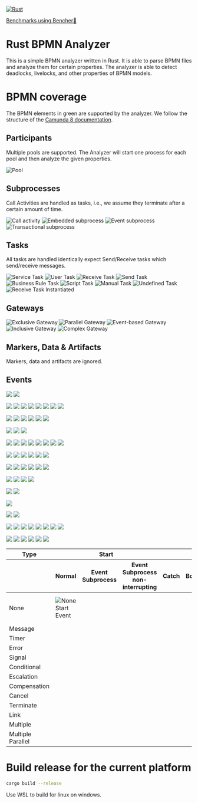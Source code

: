[![Rust](https://github.com/timKraeuter/rust_bpmn_analyzer/actions/workflows/rust.yml/badge.svg)](https://github.com/timKraeuter/RustBPMNAnalyzer/actions/workflows/rust.yml)

[Benchmarks using Bencher🐰](https://bencher.dev/console/projects/rust-bpmn-analyzer/perf)

# Rust BPMN Analyzer

This is a simple BPMN analyzer written in Rust. It is able to parse BPMN files and analyze them for
certain properties. The analyzer is able to detect deadlocks, livelocks, and other properties of
BPMN models.

# BPMN coverage

The BPMN elements in green are supported by the analyzer. We follow the structure of
the [Camunda 8 documentation](https://docs.camunda.io/docs/components/modeler/bpmn/bpmn-coverage/).

## Participants

Multiple pools are supported. The Analyzer will start one process for each pool and then analyze the
given properties.

![Pool](./documentation/assets/bpmn-symbols/pool.svg)

## Subprocesses

Call Activities are handled as tasks, i.e., we assume they terminate after a certain amount of time.

![Call activity](./documentation/assets/bpmn-symbols/call-activity.svg)
![Embedded subprocess](./documentation/assets/bpmn-symbols/embedded-subprocess.svg)
![Event subprocess](./documentation/assets/bpmn-symbols/event-subprocess.svg)
![Transactional subprocess](./documentation/assets/bpmn-symbols/transactional-subprocess.svg)

## Tasks

All tasks are handled identically expect Send/Receive tasks which send/receive messages.

![Service Task](./documentation/assets/bpmn-symbols/service-task.svg)
![User Task](./documentation/assets/bpmn-symbols/user-task.svg)
![Receive Task](./documentation/assets/bpmn-symbols/receive-task.svg)
![Send Task](./documentation/assets/bpmn-symbols/send-task.svg)
![Business Rule Task](./documentation/assets/bpmn-symbols/business-rule-task.svg)
![Script Task](./documentation/assets/bpmn-symbols/script-task.svg)
![Manual Task](./documentation/assets/bpmn-symbols/manual-task.svg)
![Undefined Task](./documentation/assets/bpmn-symbols/undefined-task.svg)
![Receive Task Instantiated](./documentation/assets/bpmn-symbols/receive-task-instantiated.svg)

## Gateways

![Exclusive Gateway](./documentation/assets/bpmn-symbols/exclusive-gateway.svg)
![Parallel Gateway](./documentation/assets/bpmn-symbols/parallel-gateway.svg)
![Event-based Gateway](./documentation/assets/bpmn-symbols/event-based-gateway.svg)
![Inclusive Gateway](./documentation/assets/bpmn-symbols/inclusive-gateway.svg)
![Complex Gateway](./documentation/assets/bpmn-symbols/complex-gateway.svg)

## Markers, Data & Artifacts

Markers, data and artifacts are ignored.

## Events

![](./documentation/assets/bpmn-symbols/none-throw-event.svg)
![](./documentation/assets/bpmn-symbols/none-end-event.svg)

![](./documentation/assets/bpmn-symbols/message-start-event.svg)
![](./documentation/assets/bpmn-symbols/message-event-subprocess.svg)
![](./documentation/assets/bpmn-symbols/message-event-subprocess-non-interrupting.svg)
![](./documentation/assets/bpmn-symbols/message-catch-event.svg)
![](./documentation/assets/bpmn-symbols/message-boundary-event.svg)
![](./documentation/assets/bpmn-symbols/message-boundary-event-non-interrupting.svg)
![](./documentation/assets/bpmn-symbols/message-throw-event.svg)
![](./documentation/assets/bpmn-symbols/message-end-event.svg)

![](./documentation/assets/bpmn-symbols/timer-start-event.svg)
![](./documentation/assets/bpmn-symbols/timer-event-subprocess.svg)
![](./documentation/assets/bpmn-symbols/timer-event-subprocess-non-interrupting.svg)
![](./documentation/assets/bpmn-symbols/timer-catch-event.svg)
![](./documentation/assets/bpmn-symbols/timer-boundary-event.svg)
![](./documentation/assets/bpmn-symbols/timer-boundary-event-non-interrupting.svg)

![](./documentation/assets/bpmn-symbols/error-event-subprocess.svg)
![](./documentation/assets/bpmn-symbols/error-boundary-event.svg)
![](./documentation/assets/bpmn-symbols/error-end-event.svg)

![](./documentation/assets/bpmn-symbols/signal-start-event.svg)
![](./documentation/assets/bpmn-symbols/signal-event-subprocess.svg)
![](./documentation/assets/bpmn-symbols/signal-event-subprocess-non-interrupting.svg)
![](./documentation/assets/bpmn-symbols/signal-catch-event.svg)
![](./documentation/assets/bpmn-symbols/signal-boundary-event.svg)
![](./documentation/assets/bpmn-symbols/signal-boundary-event-non-interrupting.svg)
![](./documentation/assets/bpmn-symbols/signal-throw-event.svg)
![](./documentation/assets/bpmn-symbols/signal-end-event.svg)

![](./documentation/assets/bpmn-symbols/conditional-start-event.svg)
![](./documentation/assets/bpmn-symbols/conditional-event-subprocess.svg)
![](./documentation/assets/bpmn-symbols/conditional-event-subprocess-non-interrupting.svg)
![](./documentation/assets/bpmn-symbols/conditional-catch-event.svg)
![](./documentation/assets/bpmn-symbols/conditional-boundary-event.svg)
![](./documentation/assets/bpmn-symbols/conditional-boundary-event-non-interrupting.svg)

![](./documentation/assets/bpmn-symbols/escalation-event-subprocess.svg)
![](./documentation/assets/bpmn-symbols/escalation-event-subprocess-non-interrupting.svg)
![](./documentation/assets/bpmn-symbols/escalation-boundary-event.svg)
![](./documentation/assets/bpmn-symbols/escalation-boundary-event-non-interrupting.svg)
![](./documentation/assets/bpmn-symbols/escalation-throw-event.svg)
![](./documentation/assets/bpmn-symbols/escalation-end-event.svg)

![](./documentation/assets/bpmn-symbols/compensation-event-subprocess.svg)
![](./documentation/assets/bpmn-symbols/compensation-boundary-event.svg)
![](./documentation/assets/bpmn-symbols/compensation-throw-event.svg)
![](./documentation/assets/bpmn-symbols/compensation-end-event.svg)

![](./documentation/assets/bpmn-symbols/cancel-boundary-event.svg)
![](./documentation/assets/bpmn-symbols/cancel-end-event.svg)

![](./documentation/assets/bpmn-symbols/termination-end-event.svg)

![](./documentation/assets/bpmn-symbols/link-catch-event.svg)
![](./documentation/assets/bpmn-symbols/link-throw-event.svg)

![](./documentation/assets/bpmn-symbols/multiple-start-event.svg)
![](./documentation/assets/bpmn-symbols/multiple-event-subprocess.svg)
![](./documentation/assets/bpmn-symbols/multiple-event-subprocess-non-interrupting.svg)
![](./documentation/assets/bpmn-symbols/multiple-catch-event.svg)
![](./documentation/assets/bpmn-symbols/multiple-boundary-event.svg)
![](./documentation/assets/bpmn-symbols/multiple-boundary-event-non-interrupting.svg)
![](./documentation/assets/bpmn-symbols/multiple-throw-event.svg)
![](./documentation/assets/bpmn-symbols/multiple-end-event.svg)

![](./documentation/assets/bpmn-symbols/multiple-parallel-start-event.svg)
![](./documentation/assets/bpmn-symbols/multiple-parallel-event-subprocess.svg)
![](./documentation/assets/bpmn-symbols/multiple-parallel-event-subprocess-non-interrupting.svg)
![](./documentation/assets/bpmn-symbols/multiple-parallel-catch-event.svg)
![](./documentation/assets/bpmn-symbols/multiple-parallel-boundary-event.svg)
![](./documentation/assets/bpmn-symbols/multiple-parallel-boundary-event-non-interrupting.svg)

<table>
  <thead>
      <tr>
        <th>Type</th>
        <th colspan="3">Start</th>
        <th colspan="4">Intermediate</th>
        <th>End</th>
      </tr>
      <tr>
        <th></th>
        <th>Normal</th>
        <th>Event Subprocess</th>
        <th>Event Subprocess non-interrupting</th>
        <th>Catch</th>
        <th>Boundary</th>
        <th>Boundary non-interrupting</th>
        <th>Throw</th>
        <th></th>
      </tr>
  </thead>
  <tbody>
    <tr>
        <td>
            None
        </td>
        <td>
            <img src="./documentation/assets/bpmn-symbols/none-start-event.svg" alt="None Start Event" />
        </td>
        <td></td>
        <td></td>
        <td></td>
        <td></td>
        <td></td>
        <td>
            <img src="./documentation/assets/bpmn-symbols/none-throw-event.svg" alt="None throw Event"/>
        </td>
        <td>
            <img src="./documentation/assets/bpmn-symbols/none-end-event.svg" alt="None end Event"/>
        </td>
    </tr>
    <tr>
        <td>
            Message
        </td>
        <td>
            <MessageStartEventSvg className="implemented" />
        </td>
        <td>
            <MessageEventSubprocessSvg className="implemented" />
        </td>
        <td>
            <MessageEventSubprocessNonInterruptingSvg className="implemented" />
        </td>
        <td>
            <MessageCatchEventSvg className="implemented" />
        </td>
        <td>
            <MessageBoundaryEventSvg className="implemented" />
        </td>
        <td>
            <MessageBoundaryEventNonInterruptingSvg className="implemented" />
        </td>
        <td>
            <MessageThrowEventSvg className="implemented" />
        </td>
        <td>
            <MessageEndEventSvg className="implemented" />
        </td>
    </tr>
    <tr>
        <td>
            Timer
        </td>
        <td>
            <TimerStartEventSvg className="implemented" />
        </td>
        <td>
            <TimerEventSubprocessSvg className="implemented" />
        </td>
        <td>
            <TimerEventSubprocessNonInterruptingSvg className="implemented" />
        </td>
        <td>
            <TimerCatchEventSvg className="implemented" />
        </td>
        <td>
            <TimerBoundaryEventSvg className="implemented" />
        </td>
        <td>
            <TimerBoundaryEventNonInterruptingSvg className="implemented" />
        </td>
        <td></td>
        <td></td>
    </tr>
    <tr>
        <td>
            Error
        </td>
        <td></td>
        <td>
            <ErrorEventSubprocessSvg className="implemented" />
        </td>
        <td></td>
        <td></td>
        <td>
            <ErrorBoundaryEventSvg className="implemented" />
        </td>
        <td></td>
        <td></td>
        <td>
            <ErrorEndEventSvg className="implemented" />
        </td>
    </tr>
    <tr>
        <td>
            Signal
        </td>
        <td>
            <SignalStartEventSvg className="implemented" />
        </td>
        <td>
            <SignalEventSubprocessSvg className="implemented" />
        </td>
        <td>
            <SignalEventSubprocessNonInterruptingSvg className="implemented" />
        </td>
        <td>
            <SignalCatchEventSvg className="implemented" />
        </td>
        <td>
            <SignalBoundaryEventSvg className="implemented" />
        </td>
        <td>
            <SignalBoundaryEventNonInterruptingSvg className="implemented" />
        </td>
        <td>
            <SignalThrowEventSvg className="implemented" />
        </td>
        <td>
            <SignalEndEventSvg className="implemented" />
        </td>
    </tr>
    <tr>
        <td>
            Conditional
        </td>
        <td>
            <ConditionalStartEventSvg />
        </td>
        <td>
            <ConditionalEventSubprocessSvg />
        </td>
        <td>
            <ConditionalEventSubprocessNonInterruptingSvg />
        </td>
        <td>
            <ConditionalCatchEventSvg />
        </td>
        <td>
            <ConditionalBoundaryEventSvg />
        </td>
        <td>
            <ConditionalBoundaryEventNonInterruptingSvg />
        </td>
        <td></td>
        <td></td>
    </tr>
    <tr>
        <td>
            Escalation
        </td>
        <td></td>
        <td>
            <EscalationEventSubprocessSvg className="implemented" />
        </td>
        <td>
            <EscalationEventSubprocessNonInterruptingSvg className="implemented" />
        </td>
        <td></td>
        <td>
            <EscalationBoundaryEventSvg className="implemented" />
        </td>
        <td>
            <EscalationBoundaryEventNonInterruptingSvg className="implemented" />
        </td>
        <td>
            <EscalationThrowEventSvg className="implemented" />
        </td>
        <td>
            <EscalationEndEventSvg className="implemented" />
        </td>
    </tr>
    <tr>
        <td>
            Compensation
        </td>
        <td></td>
        <td>
            <CompensationEventSubprocessSvg />
        </td>
        <td></td>
        <td></td>
        <td>
            <CompensationBoundaryEventSvg />
        </td>
        <td></td>
        <td>
            <CompensationThrowEventSvg />
        </td>
        <td>
            <CompensationEndEventSvg />
        </td>
    </tr>
    <tr>
        <td>
            Cancel
        </td>
        <td></td>
        <td></td>
        <td></td>
        <td></td>
        <td>
            <CancelBoundaryEventSvg />
        </td>
        <td></td>
        <td></td>
        <td>
            <CancelEndEventSvg />
        </td>
    </tr>
    <tr>
        <td>
            Terminate
        </td>
        <td></td>
        <td></td>
        <td></td>
        <td></td>
        <td></td>
        <td></td>
        <td></td>
        <td>
            <TerminationEndEventSvg className="implemented" />
        </td>
    </tr>
    <tr>
        <td>
            Link
        </td>
        <td></td>
        <td></td>
        <td></td>
        <td>
            <LinkCatchEventSvg className="implemented"/>
        </td>
        <td></td>
        <td></td>
        <td>
            <LinkThrowEventSvg className="implemented"/>
        </td>
        <td></td>
    </tr>
    <tr>
        <td>
            Multiple
        </td>
        <td>
            <MultipleStartEventSvg />
        </td>
        <td>
            <MultipleEventSubprocessSvg />
        </td>
        <td>
            <MultipleEventSubprocessNonInterruptingSvg />
        </td>
        <td>
            <MultipleCatchEventSvg />
        </td>
        <td>
            <MultipleBoundaryEventSvg />
        </td>
        <td>
            <MultipleBoundaryEventNonInterruptingSvg />
        </td>
        <td>
            <MultipleThrowEventSvg />
        </td>
        <td>
            <MultipleEndEventSvg />
        </td>
    </tr>
    <tr>
        <td>
            Multiple Parallel
        </td>
        <td>
            <MultipleParallelStartEventSvg />
        </td>
        <td>
            <MultipleParallelEventSubprocessSvg />
        </td>
        <td>
            <MultipleParallelEventSubprocessNonInterruptingSvg />
        </td>
        <td>
            <MultipleParallelCatchEventSvg />
        </td>
        <td>
            <MultipleParallelBoundaryEventSvg />
        </td>
        <td>
            <MultipleParallelBoundaryEventNonInterruptingSvg />
        </td>
        <td></td>
        <td></td>
    </tr>

  </tbody>
</table>

# Build release for the current platform

```bash
cargo build --release
```

Use WSL to build for linux on windows.
